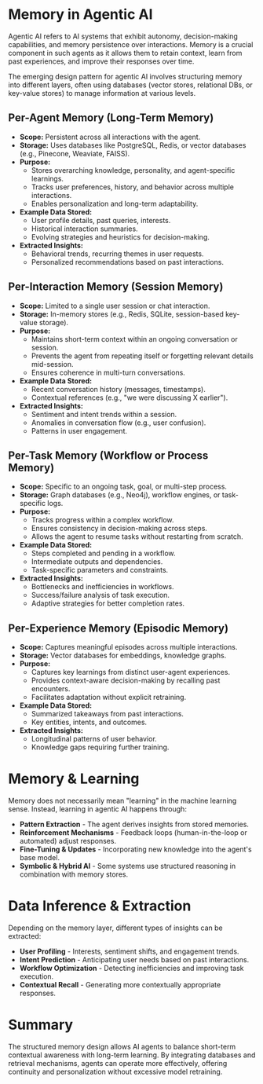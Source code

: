 # **Memory in Agentic AI**

Agentic AI refers to AI systems that exhibit autonomy, decision-making capabilities, and memory persistence over interactions.
Memory is a crucial component in such agents as it allows them to retain context, learn from past experiences, and improve their responses over time.

The emerging design pattern for agentic AI involves structuring memory into different layers, often using databases (vector stores, relational DBs, or key-value stores) to manage information at various levels.


## **Per-Agent Memory (Long-Term Memory)**
- **Scope:** Persistent across all interactions with the agent.
- **Storage:** Uses databases like PostgreSQL, Redis, or vector databases (e.g., Pinecone, Weaviate, FAISS).
- **Purpose:**
  - Stores overarching knowledge, personality, and agent-specific learnings.
  - Tracks user preferences, history, and behavior across multiple interactions.
  - Enables personalization and long-term adaptability.
- **Example Data Stored:**
  - User profile details, past queries, interests.
  - Historical interaction summaries.
  - Evolving strategies and heuristics for decision-making.
- **Extracted Insights:**
  - Behavioral trends, recurring themes in user requests.
  - Personalized recommendations based on past interactions.

## **Per-Interaction Memory (Session Memory)**
- **Scope:** Limited to a single user session or chat interaction.
- **Storage:** In-memory stores (e.g., Redis, SQLite, session-based key-value storage).
- **Purpose:**
  - Maintains short-term context within an ongoing conversation or session.
  - Prevents the agent from repeating itself or forgetting relevant details mid-session.
  - Ensures coherence in multi-turn conversations.
- **Example Data Stored:**
  - Recent conversation history (messages, timestamps).
  - Contextual references (e.g., "we were discussing X earlier").
- **Extracted Insights:**
  - Sentiment and intent trends within a session.
  - Anomalies in conversation flow (e.g., user confusion).
  - Patterns in user engagement.

## **Per-Task Memory (Workflow or Process Memory)**
- **Scope:** Specific to an ongoing task, goal, or multi-step process.
- **Storage:** Graph databases (e.g., Neo4j), workflow engines, or task-specific logs.
- **Purpose:**
  - Tracks progress within a complex workflow.
  - Ensures consistency in decision-making across steps.
  - Allows the agent to resume tasks without restarting from scratch.
- **Example Data Stored:**
  - Steps completed and pending in a workflow.
  - Intermediate outputs and dependencies.
  - Task-specific parameters and constraints.
- **Extracted Insights:**
  - Bottlenecks and inefficiencies in workflows.
  - Success/failure analysis of task execution.
  - Adaptive strategies for better completion rates.

## **Per-Experience Memory (Episodic Memory)**
- **Scope:** Captures meaningful episodes across multiple interactions.
- **Storage:** Vector databases for embeddings, knowledge graphs.
- **Purpose:**
  - Captures key learnings from distinct user-agent experiences.
  - Provides context-aware decision-making by recalling past encounters.
  - Facilitates adaptation without explicit retraining.
- **Example Data Stored:**
  - Summarized takeaways from past interactions.
  - Key entities, intents, and outcomes.
- **Extracted Insights:**
  - Longitudinal patterns of user behavior.
  - Knowledge gaps requiring further training.

# **Memory & Learning**
Memory does not necessarily mean "learning" in the machine learning sense. Instead, learning in agentic AI happens through:

- **Pattern Extraction** - The agent derives insights from stored memories.
- **Reinforcement Mechanisms** - Feedback loops (human-in-the-loop or automated) adjust responses.
- **Fine-Tuning & Updates** - Incorporating new knowledge into the agent's base model.
- **Symbolic & Hybrid AI** - Some systems use structured reasoning in combination with memory stores.

# **Data Inference & Extraction**
Depending on the memory layer, different types of insights can be extracted:
- **User Profiling** - Interests, sentiment shifts, and engagement trends.
- **Intent Prediction** - Anticipating user needs based on past interactions.
- **Workflow Optimization** - Detecting inefficiencies and improving task execution.
- **Contextual Recall** - Generating more contextually appropriate responses.

# Summary

The structured memory design allows AI agents to balance short-term contextual awareness with long-term learning.
By integrating databases and retrieval mechanisms, agents can operate more effectively, offering continuity and personalization without excessive model retraining.
